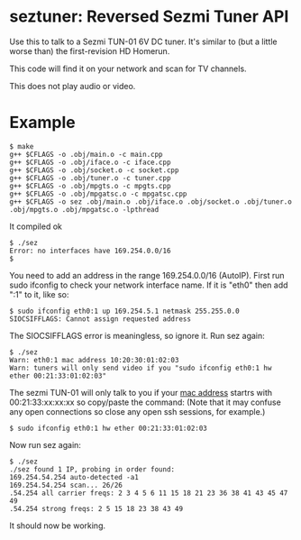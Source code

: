 seztuner: Reversed Sezmi Tuner API
========

Use this to talk to a Sezmi TUN-01 6V DC tuner. It's similar to (but a little worse than) the first-revision HD Homerun.

This code will find it on your network and scan for TV channels.

This does not play audio or video.

# Example

```
$ make
g++ $CFLAGS -o .obj/main.o -c main.cpp
g++ $CFLAGS -o .obj/iface.o -c iface.cpp
g++ $CFLAGS -o .obj/socket.o -c socket.cpp
g++ $CFLAGS -o .obj/tuner.o -c tuner.cpp
g++ $CFLAGS -o .obj/mpgts.o -c mpgts.cpp
g++ $CFLAGS -o .obj/mpgatsc.o -c mpgatsc.cpp
g++ $CFLAGS -o sez .obj/main.o .obj/iface.o .obj/socket.o .obj/tuner.o .obj/mpgts.o .obj/mpgatsc.o -lpthread
```
It compiled ok
```
$ ./sez
Error: no interfaces have 169.254.0.0/16
$
```
You need to add an address in the range 169.254.0.0/16 (AutoIP). First run sudo ifconfig to check your network interface name. If it is "eth0" then add ":1" to it, like so:
```
$ sudo ifconfig eth0:1 up 169.254.5.1 netmask 255.255.0.0
SIOCSIFFLAGS: Cannot assign requested address
```
The SIOCSIFFLAGS error is meaningless, so ignore it. Run sez again:
```
$ ./sez
Warn: eth0:1 mac address 10:20:30:01:02:03
Warn: tuners will only send video if you "sudo ifconfig eth0:1 hw ether 00:21:33:01:02:03"
```
The sezmi TUN-01 will only talk to you if your [mac address](http://en.wikipedia.org/wiki/MAC_address) startrs with 00:21:33:xx:xx:xx so copy/paste the command: (Note that it may confuse any open connections so close any open ssh sessions, for example.)
```
$ sudo ifconfig eth0:1 hw ether 00:21:33:01:02:03
```
Now run sez again:
```
$ ./sez
./sez found 1 IP, probing in order found:
169.254.54.254 auto-detected -a1
169.254.54.254 scan... 26/26
.54.254 all carrier freqs: 2 3 4 5 6 11 15 18 21 23 36 38 41 43 45 47 49
.54.254 strong freqs: 2 5 15 18 23 38 43 49
```
It should now be working.
